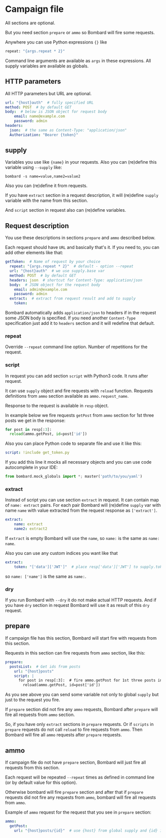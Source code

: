 # Campaign file

All sections are optional.

But you need section `prepare` or `ammo` so Bombard will fire some requests.

Anywhere you can use Python expressions `{}` like

```python
repeat: "{args.repeat * 2}"
```

Command line arguments are available as `args` in these expressions.
All supply variables are available as globals.

## HTTP parameters

All HTTP parameters but URL are optional.

```yaml
url: "{host}auth"  # fully specified URL
method: POST  # by default GET
body:  # below is JSON object for request body
    email: name@example.com
    password: admin
headers:
  json:  # the same as Content-Type: "application/json"
  Authorization: "Bearer {token}"
```

## supply

Variables you use like `{name}` in your requests.
Also you can (re)define this variable using `--supply` like:

```
bombard -s name=value,name2=value2
```

Also you can (re)define it from requests.

If you have `extract` section in a request description, it will
(re)define `supply` variable with the name from this section.

And `script` section in request also can (re)define variables.

## Request description

You use these descriptions in sections `prepare` and `ammo`
described below.

Each request should have `URL` and basically that's it.
If you need to, you can add other elements like that:

```yaml
getToken:  # Name of request by your choice
  repeat: "{args.repeat * 2}"  # default - option --repeat
  url: "{host}auth"  # we use supply.base var
  method: POST  # by default GET
  headers: json  # shortcut for Content-Type: application/json
  body:  # JSON object for the request body
    email: admin@example.com
    password: admin
  extract:  # extract from request result and add to supply
    token:
```

Bombard automatically adds `application/json` to headers if in
the request some JSON body is specified.
If you need another `Content-Type` specification just add it to
`headers` section and it will redefine that default.

### repeat

Override `--repeat` command line option. Number of repetitions
for the request.

### script

In request you can add section `script` with Python3 code.
It runs after request.

It can use `supply` object and fire requests with `reload` function.
Requests definitions from `ammo` section available as `ammo.request_name`.

Response to the request is available in `resp` object.

In example below we fire requests `getPost` from `ammo` section for
1st three posts we get in the response:

```python
for post in resp[:3]:
  reload(ammo.getPost, id=post['id'])
```

Also you can place Python code to separate file and use it like this:

```yaml
script: !include get_token.py
```

If you add this line it mocks all necessary objects and
you can use code autocomplete in your IDE:

```python
from bombard.mock_globals import *; master('path/to/you/yaml')
```

### extract

Instead of script you can use section `extract` in request.
It can contain map of `name: extract` pairs. For each pair
Bombard will (re)define `supply` var with name `name` with
value extracted from the request response as `['extract']`.

```yaml
extract:
    name: extract
    name2: extract2
```

If `extract` is empty Bombard will use the `name`, so
`name:` is the same as `name: name`.

Also you can use any custom indices you want like that

```yaml
extract:
    token: "['data']['JWT']"  # place resp['data']['JWT'] to supply.token
```

so `name: ['name']` is the same as `name:`.

### dry

If you run Bombard with `--dry` it do not make actual HTTP requests.
And if you have `dry` section in request Bombard will use it as
result of this `dry` request.

## prepare

If campaign file has this section, Bombard will start fire with requests
from this section.

Requests in this section can fire requests from `ammo` section, like this:

```yaml
prepare:
  postsList:  # Get ids from posts
    url: "{host}posts"
    script: |
      for post in resp[:3]:  # fire ammo.getPost for 1st three posts in the list
        reload(ammo.getPost, id=post['id'])
```

As you see above you can send some variable not only to global `supply`
but just to the request you fire.

If `prepare` section did not fire any `ammo` requests, Bombard after
`prepare` will fire all requests from `ammo` section.

So, if you have only `extract` sections in `prepare` requests.
Or if `scripts` in `prepare` requests do not call `reload` to fire
requests from `ammo`. Then Bombard will fire all `ammo` requests
after `prepare` requests.

## ammo

If campaign file do not have `prepare` section, Bombard will just fire all
requests from this section.

Each request will be repeated `--repeat` times as defined in command line
(or by default value for this option).

Otherwise bombard will fire `prepare` section and after that if `prepare`
requests did not fire any requests from `ammo`, bombard will fire all
requests from `ammo`.

Example of `ammo` request for the request that you see in `prepare`
section:

```yaml
ammo:
  getPost:
    url: "{host}posts/{id}"  # use {host} from global supply and {id} in local supply just for this request - see script above
```
